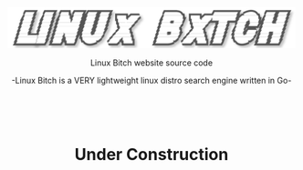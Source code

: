 ![](https://github.com/nickmancari/linux_bxtch/blob/master/images/Logo2.png)


<p align='center'> Linux Bitch website source code </p>

<p align='center'> -Linux Bitch is a VERY lightweight linux distro search engine written in Go- </p>

<br><br><br>
<h1 align='center'>Under Construction</h1>
